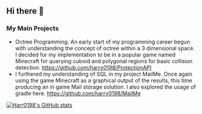 ## Hi there 👋

### My Main Projects
- Octree Programming. An early start of my programming career begun with understanding the concept of octree within a 3 dimensional space. I decided for my implementation to be in a popular game named Minecraft for querying cuboid and polygonal regions for basic collision detection. https://github.com/harry0198/ProtectionAPI
- I furthered my understanding of SQL in my project MailMe. Once again using the game Minecraft as a graphical output of the results, this time producing an in game Mail storage solution. I also explored the usage of gradle here. https://github.com/harry0198/MailMe

[![Harr0198's GitHub stats](https://github-readme-stats.vercel.app/api?username=harry0198)](https://github.com/anuraghazra/github-readme-stats)
